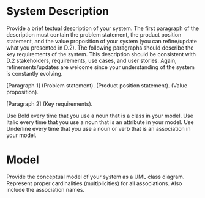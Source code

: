 
# System Description

Provide a brief textual description of your system. The first paragraph of the description
must contain the problem statement, the product position statement, and the value
proposition of your system (you can refine/update what you presented in D.2). The
following paragraphs should describe the key requirements of the system. This description
should be consistent with D.2 stakeholders, requirements, use cases, and user stories.
Again, refinements/updates are welcome since your understanding of the system is
constantly evolving.

[Paragraph 1]
(Problem statement). (Product position statement). (Value proposition).

[Paragraph 2]
(Key requirements). 


Use Bold every time that you use a noun that is a class in your model. Use Italic every
time that you use a noun that is an attribute in your model. Use Underline every time
that you use a noun or verb that is an association in your model.


# Model

Provide the conceptual model of your system as a UML class diagram. Represent proper
cardinalities (multiplicities) for all associations. Also include the association names.



